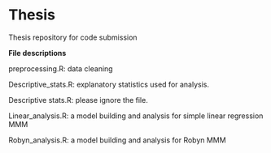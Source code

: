 # Thesis
Thesis repository for code submission


**File descriptions**

preprocessing.R: data cleaning 


Descriptive_stats.R: explanatory statistics used for analysis. 

Descriptive stats.R: please ignore the file.


Linear_analysis.R: a model building and analysis for simple linear regression MMM

Robyn_analysis.R: a model building and analysis for Robyn MMM
